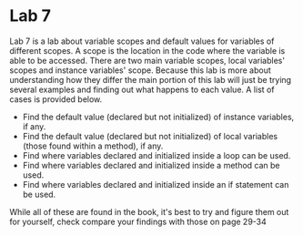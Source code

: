 # Lab 7

Lab 7 is a lab about variable scopes and default values for variables of different scopes. A scope is the location in the code where the variable is able to be accessed. There are two main variable scopes, local variables' scopes and instance variables' scope. Because this lab is more about understanding how they differ
the main portion of this lab will just be trying several examples and finding out what happens to each value. A list of cases is provided below.

  * Find the default value (declared but not initialized) of instance variables, if any.
  * Find the default value (declared but not initialized) of local variables (those found within a method), if any.
  * Find where variables declared and initialized inside a loop can be used.
  * Find where variables declared and initialized inside a method can be used.
  * Find where variables declared and initialized inside an if statement can be used.

  While all of these are found in the book, it's best to try and figure them out for yourself, check compare your findings with those on page 29-34
